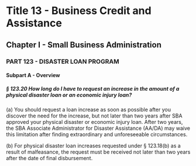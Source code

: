 
# Title 13 - Business Credit and Assistance
## Chapter I - Small Business Administration
### PART 123 - DISASTER LOAN PROGRAM
#### Subpart A - Overview
##### § 123.20 How long do I have to request an increase in the amount of a physical disaster loan or an economic injury loan?

(a) You should request a loan increase as soon as possible after you discover the need for the increase, but not later than two years after SBA approved your physical disaster or economic injury loan. After two years, the SBA Associate Administrator for Disaster Assistance (AA/DA) may waive this limitation after finding extraordinary and unforeseeable circumstances.

(b) For physical disaster loan increases requested under § 123.18(b) as a result of malfeasance, the request must be received not later than two years after the date of final disbursement.
